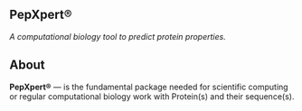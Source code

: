 ## PepXpert®
<i>A computational biology tool to predict protein properties.</i>

## About
<b>PepXpert®</b> — is the fundamental package needed for scientific computing or regular computational biology work with Protein(s) and their sequence(s).
